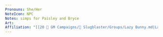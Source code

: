 ```yaml
---
Pronouns: She/Her
NoteIcon: NPC
Notes: simps for Paisley and Bryce
Art: 
Affiliation: "[[20 🌟 GM Campaigns/🐌 Slugblaster/Groups/Lazy Bunny.md|Lazy Bunny]]"
---
```

